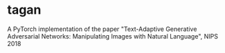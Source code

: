 # tagan
A PyTorch implementation of the paper "Text-Adaptive Generative Adversarial Networks: Manipulating Images with Natural Language", NIPS 2018
